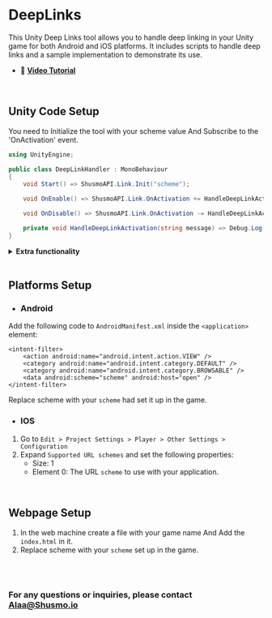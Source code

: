 # DeepLinks
This Unity Deep Links tool allows you to handle deep linking in your Unity game for both Android and iOS platforms. It includes scripts to handle deep links and a sample implementation to demonstrate its use.

- 🔗 **[Video Tutorial](https://youtu.be/teVzvImsYV4)**

<br>

## Unity Code Setup
You need to Initialize the tool with your scheme value And Subscribe to the 'OnActivation' event.

```csharp
using UnityEngine;

public class DeepLinkHandler : MonoBehaviour
{
    void Start() => ShusmoAPI.Link.Init("scheme");

    void OnEnable() => ShusmoAPI.Link.OnActivation += HandleDeepLinkActivation;

    void OnDisable() => ShusmoAPI.Link.OnActivation -= HandleDeepLinkActivation;

    private void HandleDeepLinkActivation(string message) => Debug.Log(message);
}

```
<details>
<summary><b>Extra functionality</b></summary>
    
```csharp

    // The tool ID provided on Initialize.
    ShusmoAPI.Link.ID;

    // Generate a URL text from a message.
    ShusmoAPI.Link.GenerateMessage(string message);

    // Activate the tool with a URL.
    ShusmoAPI.Link.Activate(string url);

```
</details>
<br>

## Platforms Setup
- ### Android
Add the following code to `AndroidManifest.xml` inside the `<application>` element:
```
<intent-filter>
    <action android:name="android.intent.action.VIEW" />
    <category android:name="android.intent.category.DEFAULT" />
    <category android:name="android.intent.category.BROWSABLE" />
    <data android:scheme="scheme" android:host="open" />
</intent-filter>
```
Replace scheme with your `scheme` had set it up in the game.

- ### IOS
1. Go to `Edit > Project Settings > Player > Other Settings > Configuration`
2. Expand `Supported URL schemes` and set the following properties:
    - Size: 1
    - Element 0: The URL `scheme` to use with your application.

<br>

## Webpage Setup
1. In the web machine create a file with your game name And Add the `index.html` in it.
2. Replace scheme with your `scheme` set up in the game.

<br>
<br>

### For any questions or inquiries, please contact Alaa@Shusmo.io
